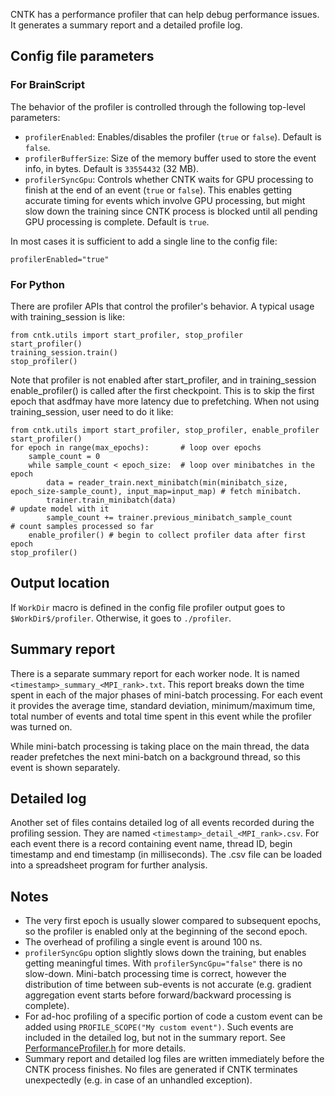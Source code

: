 CNTK has a performance profiler that can help debug performance issues. It generates a summary report and a detailed profile log.

## Config file parameters

### For BrainScript

The behavior of the profiler is controlled through the following top-level parameters:
* `profilerEnabled`: Enables/disables the profiler (`true` or `false`). Default is `false`.
* `profilerBufferSize`: Size of the memory buffer used to store the event info, in bytes. Default is `33554432` (32 MB).
* `profilerSyncGpu`: Controls whether CNTK waits for GPU processing to finish at the end of an event (`true` or `false`). This enables getting accurate timing for events which involve GPU processing, but might slow down the training since CNTK process is blocked until all pending GPU processing is complete. Default is `true`.

In most cases it is sufficient to add a single line to the config file:

    profilerEnabled="true"
    
### For Python

There are profiler APIs that control the profiler's behavior. A typical usage with training_session is like:

    from cntk.utils import start_profiler, stop_profiler
    start_profiler()
    training_session.train()
    stop_profiler()

Note that profiler is not enabled after start_profiler, and in training_session enable_profiler() is called after the first checkpoint. This is to skip the first epoch that asdfmay have more latency due to prefetching. When not using training_session, user need to do it like:

    from cntk.utils import start_profiler, stop_profiler, enable_profiler
    start_profiler()        
    for epoch in range(max_epochs):       # loop over epochs
        sample_count = 0
        while sample_count < epoch_size:  # loop over minibatches in the epoch
            data = reader_train.next_minibatch(min(minibatch_size, epoch_size-sample_count), input_map=input_map) # fetch minibatch.
            trainer.train_minibatch(data)                                   # update model with it
            sample_count += trainer.previous_minibatch_sample_count         # count samples processed so far
        enable_profiler() # begin to collect profiler data after first epoch
    stop_profiler()

## Output location

If `WorkDir` macro is defined in the config file profiler output goes to `$WorkDir$/profiler`. Otherwise, it goes to `./profiler`.

## Summary report

There is a separate summary report for each worker node. It is named `<timestamp>_summary_<MPI_rank>.txt`. This report breaks down the time spent in each of the major phases of mini-batch processing. For each event it provides the average time, standard deviation, minimum/maximum time, total number of events and total time spent in this event while the profiler was turned on.

While mini-batch processing is taking place on the main thread, the data reader prefetches the next mini-batch on a background thread, so this event is shown separately.

## Detailed log
Another set of files contains detailed log of all events recorded during the profiling session. They are named `<timestamp>_detail_<MPI_rank>.csv`. For each event there is a record containing event name, thread ID, begin timestamp and end timestamp (in milliseconds). The .csv file can be loaded into a spreadsheet program for further analysis.

## Notes
* The very first epoch is usually slower compared to subsequent epochs, so the profiler is enabled only at the beginning of the second epoch.
* The overhead of profiling a single event is around 100 ns.
* `profilerSyncGpu` option slightly slows down the training, but enables getting meaningful times. With `profilerSyncGpu="false"` there is no slow-down. Mini-batch processing time is correct, however the distribution of time between sub-events is not accurate (e.g. gradient aggregation event starts before forward/backward processing is complete).
* For ad-hoc profiling of a specific portion of code a custom event can be added using `PROFILE_SCOPE("My custom event")`. Such events are included in the detailed log, but not in the summary report. See [PerformanceProfiler.h](https://github.com/Microsoft/CNTK/blob/master/Source/PerformanceProfilerDll/PerformanceProfiler.h) for more details.
* Summary report and detailed log files are written immediately before the CNTK process finishes. No files are generated if CNTK terminates unexpectedly (e.g. in case of an unhandled exception).